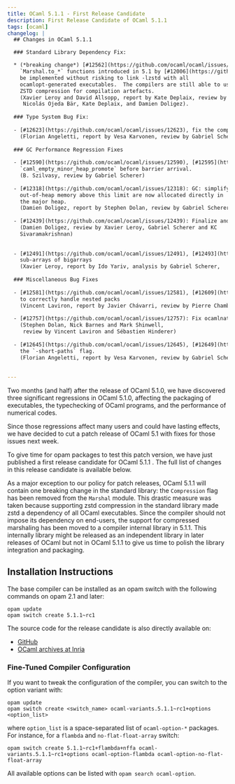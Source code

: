 ```yaml
---
title: OCaml 5.1.1 - First Release Candidate
description: First Release Candidate of OCaml 5.1.1
tags: [ocaml]
changelog: |
  ## Changes in OCaml 5.1.1

  ### Standard Library Dependency Fix:

  * (*breaking change*) [#12562](https://github.com/ocaml/ocaml/issues/12562), [#12734](https://github.com/ocaml/ocaml/issues/12734), [#12783](https://github.com/ocaml/ocaml/issues/12783): Remove the `Marshal.Compression` flag to the
    `Marshal.to_*` functions introduced in 5.1 by [#12006](https://github.com/ocaml/ocaml/issues/12006), as it cannot
    be implemented without risking to link -lzstd with all
    ocamlopt-generated executables.  The compilers are still able to use
    ZSTD compression for compilation artefacts.
    (Xavier Leroy and David Allsopp, report by Kate Deplaix, review by
     Nicolás Ojeda Bär, Kate Deplaix, and Damien Doligez).
  
  ### Type System Bug Fix:
  
  - [#12623](https://github.com/ocaml/ocaml/issues/12623), fix the computation of variance composition
    (Florian Angeletti, report by Vesa Karvonen, review by Gabriel Scherer)
  
  ### GC Performance Regression Fixes
  
  - [#12590](https://github.com/ocaml/ocaml/issues/12590), [#12595](https://github.com/ocaml/ocaml/issues/12595): Move `caml_collect_gc_stats_sample` in
    `caml_empty_minor_heap_promote` before barrier arrival.
    (B. Szilvasy, review by Gabriel Scherer)
  
  - [#12318](https://github.com/ocaml/ocaml/issues/12318): GC: simplify the meaning of custom_minor_max_size: blocks with
    out-of-heap memory above this limit are now allocated directly in
    the major heap.
    (Damien Doligez, report by Stephen Dolan, review by Gabriel Scherer)
  
  - [#12439](https://github.com/ocaml/ocaml/issues/12439): Finalize and collect dead custom blocks during minor collection
    (Damien Doligez, review by Xavier Leroy, Gabriel Scherer and KC
    Sivaramakrishnan)
  
  
  - [#12491](https://github.com/ocaml/ocaml/issues/12491), [#12493](https://github.com/ocaml/ocaml/issues/12493), [#12500](https://github.com/ocaml/ocaml/issues/12500), [#12754](https://github.com/ocaml/ocaml/issues/12754): Do not change GC pace when creating
    sub-arrays of bigarrays
    (Xavier Leroy, report by Ido Yariv, analysis by Gabriel Scherer,
  
  ### Miscellaneous Bug Fixes
  
  - [#12581](https://github.com/ocaml/ocaml/issues/12581), [#12609](https://github.com/ocaml/ocaml/issues/12609): Fix error on uses of packed modules outside their pack
    to correctly handle nested packs
    (Vincent Laviron, report by Javier Chávarri, review by Pierre Chambart)
  
  - [#12757](https://github.com/ocaml/ocaml/issues/12757): Fix ocamlnat (native toplevel) by registering frametables correctly
    (Stephen Dolan, Nick Barnes and Mark Shinwell,
     review by Vincent Laviron and Sébastien Hinderer)
  
  - [#12645](https://github.com/ocaml/ocaml/issues/12645), [#12649](https://github.com/ocaml/ocaml/issues/12649) fix error messages for cyclic type definitions in presence of
    the `-short-paths` flag.
    (Florian Angeletti, report by Vesa Karvonen, review by Gabriel Scherer)
  
  
---
```


Two months (and half) after the release of OCaml 5.1.0, we have discovered three
significant regressions in OCaml 5.1.0, affecting the packaging of executables,
the typechecking of OCaml programs, and the performance of numerical codes.

Since those regressions affect many users and could have lasting effects, we
have decided to cut a patch release of OCaml 5.1 with fixes for those issues
next week.

To give time for opam packages to test this patch version, we
have just published a first release candidate for OCaml 5.1.1 .
The full list of changes in this release candidate is available below.

As a major exception to our policy for patch releases, OCaml 5.1.1 will
contain one breaking change in the standard library: the `Compression` flag has
been removed from the `Marshal` module.
This drastic measure was taken because supporting zstd compression in the
standard library made zstd a dependency of all OCaml executables. Since the
compiler should not impose its dependency on end-users, the support for
compressed marshaling has been moved to a compiler internal library in 5.1.1.
This internally library might be released as an independent library in later
releases of OCaml but not in OCaml 5.1.1 to give us time to polish the library
integration and packaging.


Installation Instructions
--------------------------

The base compiler can be installed as an opam switch with the following commands on opam 2.1 and later:

    opam update
    opam switch create 5.1.1~rc1

The source code for the release candidate is also directly available on:

* [GitHub](https://github.com/ocaml/ocaml/archive/5.1.1-rc1.tar.gz)
* [OCaml archives at Inria](https://caml.inria.fr/pub/distrib/ocaml-5.1/ocaml-5.1.1~rc1.tar.gz)

### Fine-Tuned Compiler Configuration

If you want to tweak the configuration of the compiler, you can switch to the option variant with:

    opam update
    opam switch create <switch_name> ocaml-variants.5.1.1~rc1+options <option_list>

where `option_list` is a space-separated list of `ocaml-option-*` packages. For instance, for a `flambda` and `no-flat-float-array` switch:

    opam switch create 5.1.1~rc1+flambda+nffa ocaml-variants.5.1.1~rc1+options ocaml-option-flambda ocaml-option-no-flat-float-array

All available options can be listed with `opam search ocaml-option`.

